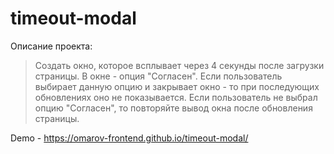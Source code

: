 # timeout-modal

Описание проекта:
> Создать окно, которое всплывает через 4 секунды после загрузки страницы. В окне - опция "Согласен".
> Если пользователь выбирает данную опцию и закрывает окно - то при последующих обновлениях оно не показывается.
> Если пользователь не выбрал опцию "Согласен", то повторяйте вывод окна после обновления страницы.

Demo - https://omarov-frontend.github.io/timeout-modal/
